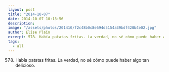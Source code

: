 ```yaml
---
layout: post
title: "2014-10-07"
date: 2014-10-07 10:13:56
description: 
image: "/assets/photos/201410/f2c48b0c8e694d5154a39bdf420b4e02.jpg"
author: Elise Plain
excerpt: 578. Había patatas fritas. La verdad, no sé cómo puede haber algo tan delicioso.
tags: 
  - all
---
```


578. Había patatas fritas. La verdad, no sé cómo puede haber algo tan delicioso.
<p></p>
